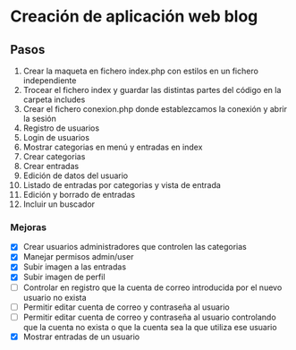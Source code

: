 # Creación de aplicación web blog

## Pasos

1. Crear la maqueta en fichero index.php con estilos en un fichero independiente
2. Trocear el fichero index y guardar las distintas partes del código en la carpeta includes
3. Crear el fichero conexion.php donde establezcamos la conexión y abrir la sesión
4. Registro de usuarios
5. Login de usuarios
6. Mostrar categorias en menú y entradas en index
7. Crear categorias
8. Crear entradas
9. Edición de datos del usuario
10. Listado de entradas por categorias y vista de entrada
11. Edición y borrado de entradas
12. Incluir un buscador

### Mejoras

- [x] Crear usuarios administradores que controlen las categorias
- [x] Manejar permisos admin/user
- [x] Subir imagen a las entradas
- [x] Subir imagen de perfil
- [ ] Controlar en registro que la cuenta de correo introducida por el nuevo usuario no exista
- [ ] Permitir editar cuenta de correo y contraseña al usuario
- [ ] Permitir editar cuenta de correo y contraseña al usuario controlando que la cuenta no exista o que la cuenta sea la que utiliza ese usuario
- [x] Mostrar entradas de un usuario

